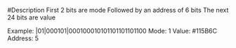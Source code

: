 #Description
First 2 bits are mode
Followed by an address of 6 bits
The next 24 bits are value

Example:
|01|000101|000100010101101101101100
Mode: 1
Value: #115B6C
Address: 5

